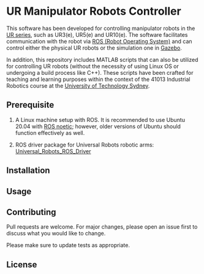 # UR Manipulator Robots Controller

This software has been developed for controlling manipulator robots in the [UR series](https://www.universal-robots.com/), such as UR3(e), UR5(e) and UR10(e). The software facilitates communication with the robot via [ROS (Robot Operating System)](https://www.ros.org/) and can control either the physical UR robots or the simulation one in [Gazebo](https://gazebosim.org/home).

In addition, this repository includes MATLAB scripts that can also be utilized for controlling UR robots (without the necessity of using Linux OS or undergoing a build process like C++). These scripts have been crafted for teaching and learning purposes within the context of the 41013 Industrial Robotics course at the [University of Technology Sydney](https://www.uts.edu.au/).

## Prerequisite
1. A Linux machine setup with ROS. It is recommended to use Ubuntu 20.04 with [ROS noetic](https://wiki.ros.org/noetic); however, older versions of Ubuntu should function effectively as well.

2. ROS driver package for Universal Robots robotic arms: [Universal_Robots_ROS_Driver](https://github.com/UniversalRobots/Universal_Robots_ROS_Driver)


## Installation

## Usage

## Contributing

Pull requests are welcome. For major changes, please open an issue first
to discuss what you would like to change.

Please make sure to update tests as appropriate.

## License
